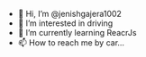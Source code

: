 - 👋 Hi, I’m @jenishgajera1002
- 👀 I’m interested in driving
- 🌱 I’m currently learning ReacrJs
- 📫 How to reach me by car...

<!---
jenishgajera1002/jenishgajera1002 is a ✨ special ✨ repository because its `README.md` (this file) appears on your GitHub profile.
You can click the Preview link to take a look at your changes.
--->
